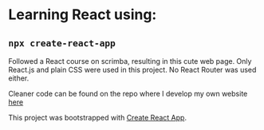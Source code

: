 # Learning React using:

## `npx create-react-app`

Followed a React course on scrimba, resulting in this cute web page.
Only React.js and plain CSS were used in this project.
No React Router was used either.

Cleaner code can be found on the repo where I develop my own website [here](https://github.com/kevinthuhstink/portfolio)

This project was bootstrapped with [Create React App](https://github.com/facebook/create-react-app).
